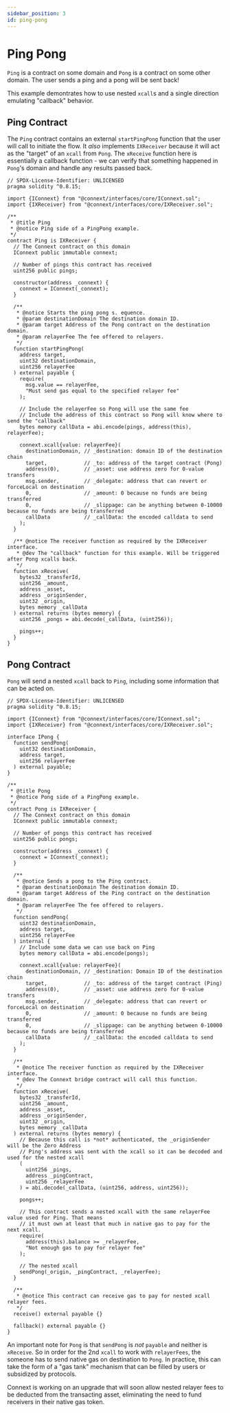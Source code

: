 ```yaml
---
sidebar_position: 3
id: ping-pong
---
```


# Ping Pong

`Ping` is a contract on some domain and `Pong` is a contract on some other domain. The user sends a ping and a pong will be sent back!

This example demontrates how to use nested `xcall`s and a single direction emulating "callback" behavior.

## Ping Contract

The `Ping` contract contains an external `startPingPong` function that the user will call to initiate the flow. It *also* implements `IXReceiver` because it will act as the "target" of an `xcall` from `Pong`. The `xReceive` function here is essentially a callback function - we can verify that something happened in `Pong`'s domain and handle any results passed back.

```solidity showLineNumbers
// SPDX-License-Identifier: UNLICENSED
pragma solidity ^0.8.15;

import {IConnext} from "@connext/interfaces/core/IConnext.sol";
import {IXReceiver} from "@connext/interfaces/core/IXReceiver.sol";

/**
 * @title Ping
 * @notice Ping side of a PingPong example.
 */
contract Ping is IXReceiver {
  // The Connext contract on this domain
  IConnext public immutable connext;

  // Number of pings this contract has received
  uint256 public pings;

  constructor(address _connext) {
    connext = IConnext(_connext);
  }

  /** 
   * @notice Starts the ping pong s. equence.
   * @param destinationDomain The destination domain ID. 
   * @param target Address of the Pong contract on the destination domain.
   * @param relayerFee The fee offered to relayers.
   */
  function startPingPong(
    address target, 
    uint32 destinationDomain, 
    uint256 relayerFee
  ) external payable {
    require(
      msg.value == relayerFee,
      "Must send gas equal to the specified relayer fee"
    );

    // Include the relayerFee so Pong will use the same fee 
    // Include the address of this contract so Pong will know where to send the "callback"
    bytes memory callData = abi.encode(pings, address(this), relayerFee);

    connext.xcall{value: relayerFee}(
      destinationDomain, // _destination: domain ID of the destination chain
      target,            // _to: address of the target contract (Pong)
      address(0),        // _asset: use address zero for 0-value transfers
      msg.sender,        // _delegate: address that can revert or forceLocal on destination
      0,                 // _amount: 0 because no funds are being transferred
      0,                 // _slippage: can be anything between 0-10000 because no funds are being transferred
      callData           // _callData: the encoded calldata to send
    );
  }

  /** @notice The receiver function as required by the IXReceiver interface.
   * @dev The "callback" function for this example. Will be triggered after Pong xcalls back.
   */
  function xReceive(
    bytes32 _transferId,
    uint256 _amount,
    address _asset,
    address _originSender,
    uint32 _origin,
    bytes memory _callData
  ) external returns (bytes memory) {
    uint256 _pongs = abi.decode(_callData, (uint256));

    pings++;
  }
}
```

## Pong Contract

`Pong` will send a nested `xcall` back to `Ping`, including some information that can be acted on. 

```solidity showLineNumbers
// SPDX-License-Identifier: UNLICENSED
pragma solidity ^0.8.15;

import {IConnext} from "@connext/interfaces/core/IConnext.sol";
import {IXReceiver} from "@connext/interfaces/core/IXReceiver.sol";

interface IPong {
  function sendPong(
    uint32 destinationDomain, 
    address target,
    uint256 relayerFee
  ) external payable;
}

/**
 * @title Pong
 * @notice Pong side of a PingPong example.
 */
contract Pong is IXReceiver {
  // The Connext contract on this domain
  IConnext public immutable connext;

  // Number of pongs this contract has received
  uint256 public pongs;

  constructor(address _connext) {
    connext = IConnext(_connext);
  }

  /** 
   * @notice Sends a pong to the Ping contract.
   * @param destinationDomain The destination domain ID.
   * @param target Address of the Ping contract on the destination domain.
   * @param relayerFee The fee offered to relayers. 
   */
  function sendPong(
    uint32 destinationDomain, 
    address target,
    uint256 relayerFee
  ) internal {
    // Include some data we can use back on Ping
    bytes memory callData = abi.encode(pongs);

    connext.xcall{value: relayerFee}(
      destinationDomain, // _destination: Domain ID of the destination chain
      target,            // _to: address of the target contract (Ping)
      address(0),        // _asset: use address zero for 0-value transfers
      msg.sender,        // _delegate: address that can revert or forceLocal on destination
      0,                 // _amount: 0 because no funds are being transferred
      0,                 // _slippage: can be anything between 0-10000 because no funds are being transferred
      callData           // _callData: the encoded calldata to send
    );
  }

  /** 
   * @notice The receiver function as required by the IXReceiver interface.
   * @dev The Connext bridge contract will call this function.
   */
  function xReceive(
    bytes32 _transferId,
    uint256 _amount,
    address _asset,
    address _originSender,
    uint32 _origin,
    bytes memory _callData
  ) external returns (bytes memory) {
    // Because this call is *not* authenticated, the _originSender will be the Zero Address
    // Ping's address was sent with the xcall so it can be decoded and used for the nested xcall
    (
      uint256 _pings, 
      address _pingContract, 
      uint256 _relayerFee
    ) = abi.decode(_callData, (uint256, address, uint256));
    
    pongs++;

    // This contract sends a nested xcall with the same relayerFee value used for Ping. That means
    // it must own at least that much in native gas to pay for the next xcall.
    require(
      address(this).balance >= _relayerFee,
      "Not enough gas to pay for relayer fee"
    );

    // The nested xcall
    sendPong(_origin, _pingContract, _relayerFee);
  }

  /** 
   * @notice This contract can receive gas to pay for nested xcall relayer fees.
   */
  receive() external payable {}
  
  fallback() external payable {}
}
```

An important note for `Pong` is that `sendPong` is *not* `payable` and neither is `xReceive`. So in order for the 2nd `xcall` to work with `relayerFees`, the someone has to send native gas on destination to `Pong`. In practice, this can take the form of a "gas tank" mechanism that can be filled by users or subsidized by protocols.

Connext is working on an upgrade that will soon allow nested relayer fees to be deducted from the transacting asset, eliminating the need to fund receivers in their native gas token.
